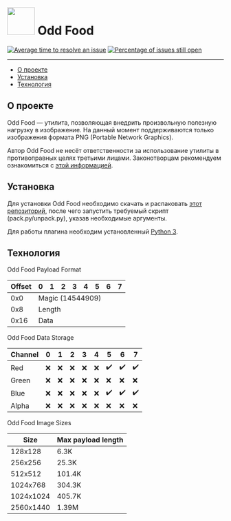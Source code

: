 # <img src="https://isoviet.github.io/media/icons/banana/icon.svg" height="64"> Odd Food

[![Average time to resolve an issue](http://isitmaintained.com/badge/resolution/isoviet/odd-food.svg)](http://isitmaintained.com/project/isoviet/odd-food "Average time to resolve an issue") [![Percentage of issues still open](http://isitmaintained.com/badge/open/isoviet/odd-food.svg)](http://isitmaintained.com/project/isoviet/odd-food "Percentage of issues still open")

--------------

* [О проекте](#о-проекте)
* [Установка](#установка)
* [Технология](#технология)

## О проекте
Odd Food — утилита, позволяющая внедрить произвольную полезную нагрузку в изображение. На данный момент поддерживаются только изображения формата PNG (Portable Network Graphics).

Автор Odd Food не несёт ответственности за использование утилиты в противоправных целях третьими лицами. Законотворцам рекомендуем ознакомиться с [этой информацией](https://ru.wikipedia.org/wiki/Умысел).

## Установка
Для установки Odd Food необходимо скачать и распаковать [этот репозиторий](https://github.com/isoviet/oddfood/archive/refs/heads/master.zip), после чего запустить требуемый скрипт (pack.py/unpack.py), указав необходимые аргументы.

Для работы плагина необходим установленный [Python 3](https://www.python.org/downloads/).

## Технология
Odd Food Payload Format
<table><thead><tr><th>Offset</th><th>0</th><th>1</th><th>2</th><th>3</th><th>4</th><th>5</th><th>6</th><th>7</th></tr></thead><tbody><tr><td>0x0</td><td colspan=8>Magic (14544909)</td></tr><tr><td>0x8</td><td colspan=8>Length</td></tr><tr><td>0x16</td><td colspan=8>Data</td></tr></tbody></table>

Odd Food Data Storage
<table><thead><tr><th>Channel</th><th>0</th><th>1</th><th>2</th><th>3</th><th>4</th><th>5</th><th>6</th><th>7</th></tr></thead><tbody><tr><td>Red</td><td>❌</td><td>❌</td><td>❌</td><td>❌</td><td>❌</td><td>✔️</td><td>✔️</td><td>✔️</td></tr><tr><td>Green</td><td>❌</td><td>❌</td><td>❌</td><td>❌</td><td>❌</td><td>❌</td><td>❌</td><td>❌</td></tr><tr></tr><tr><td>Blue</td><td>❌</td><td>❌</td><td>❌</td><td>❌</td><td>❌</td><td>✔️</td><td>✔️</td><td>✔️</td></tr><tr><td>Alpha</td><td>❌</td><td>❌</td><td>❌</td><td>❌</td><td>❌</td><td>❌</td><td>❌</td><td>❌</td></tr></tbody></table>

Odd Food Image Sizes
<table><thead><tr><th>Size</th><th>Max payload length</th></tr></thead><tbody><tr><td>128x128</td><td>6.3K</td></tr><tr><td>256x256</td><td>25.3K</td></tr><tr><td>512x512</td><td>101.4K</td></tr><tr><td>1024x768</td><td>304.3K</td></tr><tr></tr><tr><td>1024x1024</td><td>405.7K</td></tr><tr><td>2560x1440</td><td>1.39M</td></tr></tbody></table>
